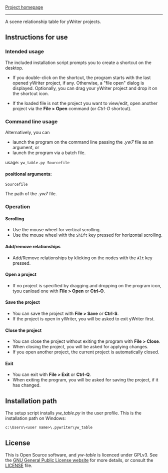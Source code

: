 [Project homepage](https://peter88213.github.io/yw-table)

--- 

A scene relationship table for yWriter projects.

## Instructions for use

### Intended usage

The included installation script prompts you to create a shortcut on the desktop. 

- If you double-click on the shortcut, the program starts with the last opened yWriter project, if any. Otherwise, a "file open" dialog is displayed. Optionally, you can drag your yWriter 
   project and drop it on the shortcut icon.

- If the loaded file is not the project you want to view/edit, open another project via the 
   **File > Open** command (or *Ctrl-O* shortcut). 

### Command line usage

Alternatively, you can

- launch the program on the command line passing the *.yw7* file as an argument, or
- launch the program via a batch file.

usage: `yw_table.py Sourcefile`

#### positional arguments:

`Sourcefile` 

The path of the *.yw7* file.

### Operation

#### Scrolling

- Use the mouse wheel for vertical scrolling.
- Use the mouse wheel with the `Shift` key pressed for horizontal scrolling.    

#### Add/remove relationships

- Add/Remove relationships by klicking on the nodes with the `Alt` key pressed.

#### Open a project

- If no project is specified by dragging and dropping on the program icon,
  tyou canload one with **File > Open** or **Ctrl-O**.

#### Save the project

- You can save the project with **File > Save** or **Ctrl-S**.
- If the project is open in yWriter, you will be asked to exit yWriter first.

#### Close the project

- You can close the project without exiting the program with **File > Close**.
- When closing the project, you will be asked for applying changes.
- If you open another project, the current project is automatically closed.

#### Exit 

- You can exit with **File > Exit** or **Ctrl-Q**.
- When exiting the program, you will be asked for saving the project, if it has changed.


## Installation path

The setup script installs *yw_table.py* in the user profile. This is the installation path on Windows: 

`c:\Users\<user name>\.pywriter\yw_table`

## License

This is Open Source software, and *yw-table* is licenced under GPLv3. See the
[GNU General Public License website](https://www.gnu.org/licenses/gpl-3.0.en.html) for more
details, or consult the [LICENSE](https://github.com/peter88213/novelyst_matrix/blob/main/LICENSE) file.
